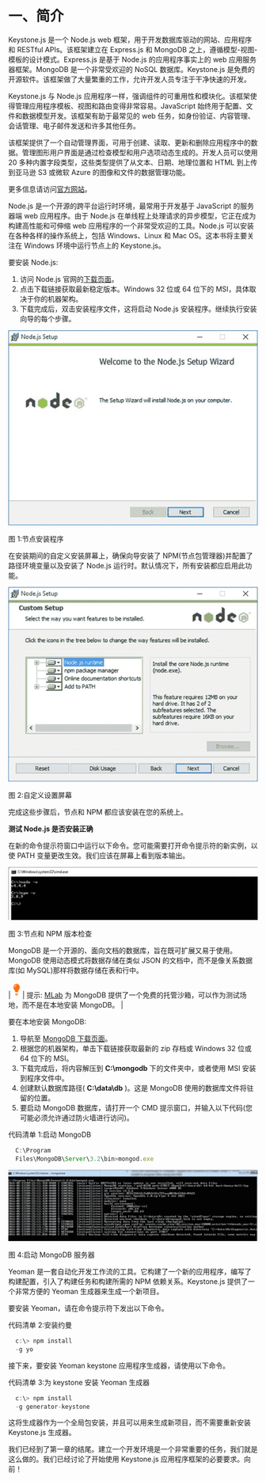 # 一、简介

Keystone.js 是一个 Node.js web 框架，用于开发数据库驱动的网站、应用程序和 RESTful APIs。该框架建立在 Express.js 和 MongoDB 之上，遵循模型-视图-模板的设计模式。Express.js 是基于 Node.js 的应用程序事实上的 web 应用服务器框架。MongoDB 是一个非常受欢迎的 NoSQL 数据库。Keystone.js 是免费的开源软件。该框架做了大量繁重的工作，允许开发人员专注于干净快速的开发。

Keystone.js 与 Node.js 应用程序一样，强调组件的可重用性和模块化。该框架使得管理应用程序模板、视图和路由变得非常容易。JavaScript 始终用于配置、文件和数据模型开发。该框架有助于最常见的 web 任务，如身份验证、内容管理、会话管理、电子邮件发送和许多其他任务。

该框架提供了一个自动管理界面，可用于创建、读取、更新和删除应用程序中的数据。管理图形用户界面是通过检查模型和用户选项动态生成的。开发人员可以使用 20 多种内置字段类型，这些类型提供了从文本、日期、地理位置和 HTML 到上传到亚马逊 S3 或微软 Azure 的图像和文件的数据管理功能。

更多信息请访问[官方网站](http://keystonejs.com/)。

Node.js 是一个开源的跨平台运行时环境，最常用于开发基于 JavaScript 的服务器端 web 应用程序。由于 Node.js 在单线程上处理请求的异步模型，它正在成为构建高性能和可伸缩 web 应用程序的一个非常受欢迎的工具。Node.js 可以安装在各种各样的操作系统上，包括 Windows、Linux 和 Mac OS。这本书将主要关注在 Windows 环境中运行节点上的 Keystone.js。

要安装 Node.js:

1.  访问 Node.js 官网的[下载页面](https://nodejs.org/en/download/)。
2.  点击下载链接获取最新稳定版本。Windows 32 位或 64 位下的 MSI，具体取决于你的机器架构。
3.  下载完成后，双击安装程序文件，这将启动 Node.js 安装程序。继续执行安装向导的每个步骤。

![](img/00003.jpeg)

图 1:节点安装程序

在安装期间的自定义安装屏幕上，确保向导安装了 NPM(节点包管理器)并配置了路径环境变量以及安装了 Node.js 运行时。默认情况下，所有安装都应启用此功能。

![](img/00004.jpeg)

图 2:自定义设置屏幕

完成这些步骤后，节点和 NPM 都应该安装在您的系统上。

**测试 Node.js 是否安装正确**

在新的命令提示符窗口中运行以下命令。您可能需要打开命令提示符的新实例，以使 PATH 变量更改生效。我们应该在屏幕上看到版本输出。

![](img/00005.jpeg)

图 3:节点和 NPM 版本检查

MongoDB 是一个开源的、面向文档的数据库，旨在既可扩展又易于使用。MongoDB 使用动态模式将数据存储在类似 JSON 的文档中，而不是像关系数据库(如 MySQL)那样将数据存储在表和行中。

| ![](img/00006.gif) | 提示: [MLab](http://mlab.com/) 为 MongoDB 提供了一个免费的托管沙箱，可以作为测试场地，而不是在本地安装 MongoDB。 |

要在本地安装 MongoDB:

1.  导航至 [MongoDB 下载页面](http://www.mongodb.org/downloads)。
2.  根据您的机器架构，单击下载链接获取最新的 zip 存档或 Windows 32 位或 64 位下的 MSI。
3.  下载完成后，将内容解压到 **C:\mongodb** 下的文件夹中，或者使用 MSI 安装到程序文件中。
4.  创建默认数据库路径( **C:\data\db** )。这是 MongoDB 使用的数据库文件将驻留的位置。
5.  要启动 MongoDB 数据库，请打开一个 CMD 提示窗口，并输入以下代码(您可能必须允许通过防火墙进行访问)。

代码清单 1:启动 MongoDB

```js
  C:\Program
  Files\MongoDB\Server\3.2\bin>mongod.exe

```

![](img/00007.jpeg)

图 4:启动 MongoDB 服务器

Yeoman 是一套自动化开发工作流的工具。它构建了一个新的应用程序，编写了构建配置，引入了构建任务和构建所需的 NPM 依赖关系。Keystone.js 提供了一个非常方便的 Yeoman 生成器来生成一个新项目。

要安装 Yeoman，请在命令提示符下发出以下命令。

代码清单 2:安装约曼

```js
  c:\> npm install
  -g yo

```

接下来，要安装 Yeoman keystone 应用程序生成器，请使用以下命令。

代码清单 3:为 keystone 安装 Yeoman 生成器

```js
  c:\> npm install
  -g generator-keystone

```

这将生成器作为一个全局包安装，并且可以用来生成新项目，而不需要重新安装 Keystone.js 生成器。

我们已经到了第一章的结尾。建立一个开发环境是一个非常重要的任务，我们就是这么做的。我们已经讨论了开始使用 Keystone.js 应用程序框架的必要要求。向前！